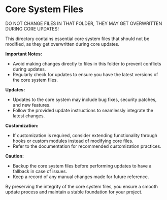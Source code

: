 # Core System Files

DO NOT CHANGE FILES IN THAT FOLDER, THEY MAY GET OVERWRITTEN DURING CORE UPDATES!

This directory contains essential core system files that should not be modified, as they get overwritten during core updates.

**Important Notes:**
- Avoid making changes directly to files in this folder to prevent conflicts during updates.
- Regularly check for updates to ensure you have the latest versions of the core system files.

**Updates:**
- Updates to the core system may include bug fixes, security patches, and new features.
- Follow the provided update instructions to seamlessly integrate the latest changes.

**Customization:**
- If customization is required, consider extending functionality through hooks or custom modules instead of modifying core files.
- Refer to the documentation for recommended customization practices.

**Caution:**
- Backup the core system files before performing updates to have a fallback in case of issues.
- Keep a record of any manual changes made for future reference.

By preserving the integrity of the core system files, you ensure a smooth update process and maintain a stable foundation for your project.
